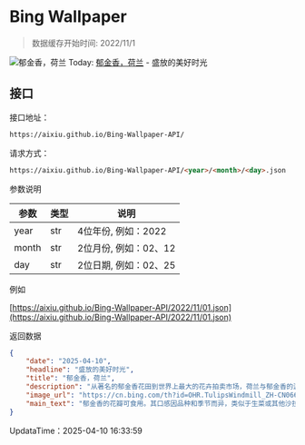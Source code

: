 # Bing Wallpaper

> 数据缓存开始时间: 2022/11/1

![郁金香，荷兰](https://cn.bing.com/th?id=OHR.TulipsWindmill_ZH-CN0665142956_1920x1080.webp)
Today: [郁金香，荷兰](https://cn.bing.com/th?id=OHR.TulipsWindmill_ZH-CN0665142956_1920x1080.webp) - 盛放的美好时光

## 接口

接口地址：

```html
https://aixiu.github.io/Bing-Wallpaper-API/
```

请求方式：

```html
https://aixiu.github.io/Bing-Wallpaper-API/<year>/<month>/<day>.json
```

参数说明

| 参数 | 类型 | 说明 |
| - | - | - |
| year | str | 4位年份, 例如：2022 |
| month | str | 2位月份, 例如：02、12 |
| day | str | 2位日期, 例如：02、25 |

例如

[https://aixiu.github.io/Bing-Wallpaper-API/2022/11/01.json](https://aixiu.github.io/Bing-Wallpaper-API/2022/11/01.json)

返回数据

```json
{
    "date": "2025-04-10",
    "headline": "盛放的美好时光",
    "title": "郁金香，荷兰",
    "description": "从著名的郁金香花田到世界上最大的花卉拍卖市场，荷兰与郁金香的渊源悠久。有趣的是，郁金香的原产地并非荷兰。这些绚丽的花朵最早于 16 世纪末由奥斯曼帝国传入荷兰。到了 17 世纪，郁金香的价值飙升，甚至一颗郁金香球茎的价格曾超过一栋房屋。这一时期被称为“郁金香狂热”，常被视为是最早有记录的金融泡沫之一。1637 年价格崩盘后，许多人一夜破产，但荷兰人对郁金香的喜爱却从未消退。",
    "image_url": "https://cn.bing.com/th?id=OHR.TulipsWindmill_ZH-CN0665142956_1920x1080.webp",
    "main_text": "郁金香的花瓣可食用。其口感因品种和季节而异，类似于生菜或其他沙拉蔬菜。"
}
```

UpdataTime：2025-04-10 16:33:59

